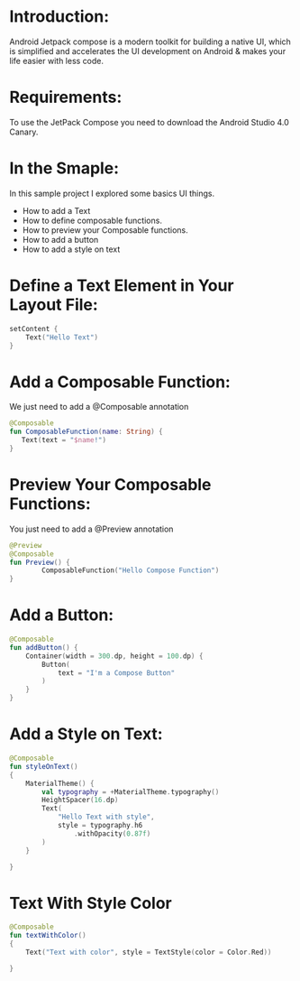 # Introduction:
Android Jetpack compose is a modern toolkit for building a native UI, which is simplified and accelerates the UI development on Android & makes your life easier with less code.

# Requirements:
To use the JetPack Compose you need to download the Android Studio 4.0 Canary.

# In the Smaple:
In this sample project I explored some basics UI things.
* How to add a Text
* How to define composable functions. 
* How to preview your Composable functions.
* How to add a button
* How to add a style on text

# Define a Text Element in Your Layout File:
```Kotlin
setContent {
    Text("Hello Text")
}
```

# Add a Composable Function:
We just need to add a @Composable annotation
 ```Kotlin
 @Composable
fun ComposableFunction(name: String) {
    Text(text = "$name!")
}
```

# Preview Your Composable Functions:
You just need to add a @Preview annotation
```Kotlin
@Preview
@Composable
fun Preview() {
        ComposableFunction("Hello Compose Function")
}
```

# Add a Button:
```Kotlin
@Composable
fun addButton() {
    Container(width = 300.dp, height = 100.dp) {
        Button(
            text = "I'm a Compose Button"
        )
    }
}
```

# Add a Style on Text:
```Kotlin
@Composable
fun styleOnText()
{
    MaterialTheme() {
        val typography = +MaterialTheme.typography()
        HeightSpacer(16.dp)
        Text(
            "Hello Text with style",
            style = typography.h6
                .withOpacity(0.87f)
        )
    }

}
```
# Text With Style Color
```Kotlin
@Composable
fun textWithColor()
{
    Text("Text with color", style = TextStyle(color = Color.Red))

}
```
